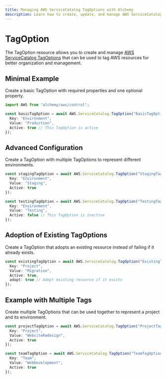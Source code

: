 ```yaml
---
title: Managing AWS ServiceCatalog TagOptions with Alchemy
description: Learn how to create, update, and manage AWS ServiceCatalog TagOptions using Alchemy Cloud Control.
---
```


# TagOption

The TagOption resource allows you to create and manage [AWS ServiceCatalog TagOptions](https://docs.aws.amazon.com/servicecatalog/latest/userguide/) that can be used to tag AWS resources for better organization and management.

## Minimal Example

Create a basic TagOption with required properties and one optional property.

```ts
import AWS from "alchemy/aws/control";

const basicTagOption = await AWS.ServiceCatalog.TagOption("BasicTagOption", {
  Key: "Environment",
  Value: "Production",
  Active: true // This TagOption is active
});
```

## Advanced Configuration

Create a TagOption with multiple TagOptions to represent different environments.

```ts
const stagingTagOption = await AWS.ServiceCatalog.TagOption("StagingTagOption", {
  Key: "Environment",
  Value: "Staging",
  Active: true
});

const testingTagOption = await AWS.ServiceCatalog.TagOption("TestingTagOption", {
  Key: "Environment",
  Value: "Testing",
  Active: false // This TagOption is inactive
});
```

## Adoption of Existing TagOptions

Create a TagOption that adopts an existing resource instead of failing if it already exists.

```ts
const existingTagOption = await AWS.ServiceCatalog.TagOption("ExistingTagOption", {
  Key: "Project",
  Value: "Migration",
  Active: true,
  adopt: true // Adopt existing resource if it exists
});
```

## Example with Multiple Tags

Create multiple TagOptions that can be used together to represent a project and its environment.

```ts
const projectTagOption = await AWS.ServiceCatalog.TagOption("ProjectTagOption", {
  Key: "Project",
  Value: "WebsiteRedesign",
  Active: true
});

const teamTagOption = await AWS.ServiceCatalog.TagOption("TeamTagOption", {
  Key: "Team",
  Value: "WebDevelopment",
  Active: true
});
```
